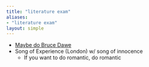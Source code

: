 ```yaml
---
title: "literature exam"
aliases:
- "literature exam"
layout: simple
---
```


- [Maybe do Bruce Dawe](dawe)
- Song of Experience (London) w/ song of innocence
    - If you want to do romantic, do romantic
